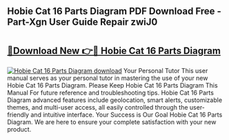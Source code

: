## Hobie Cat 16 Parts Diagram PDF Download Free - Part-Xgn User Guide Repair zwiJ0

# <h2><a href="http://dfro51m.blite.top/?on=Hobie+Cat+16+Parts+Diagram">🔗Download New 👉🔴 Hobie Cat 16 Parts Diagram</a></h2>

[![Hobie Cat 16 Parts Diagram download](https://i.imgur.com/lujVjoI.png)](http://dfro51m.blite.top/?on=Hobie+Cat+16+Parts+Diagram)
Your Personal Tutor This user manual serves as your personal tutor in mastering the use of your new Hobie Cat 16 Parts Diagram. Please Keep Hobie Cat 16 Parts Diagram This Manual For future reference and troubleshooting tips. Hobie Cat 16 Parts Diagram advanced features include geolocation, smart alerts, customizable themes, and multi-user access, all easily controlled through the user-friendly and intuitive interface. Your Success is Our Goal Hobie Cat 16 Parts Diagram. We are here to ensure your complete satisfaction with your new product.
